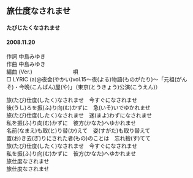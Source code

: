 ## 旅仕度なされませ
#### たびじたくなされませ
#### 2008.11.20


作詞     中島みゆき　　　　　   
作曲      中島みゆき  　　　   
編曲 (Ver.) 　　　　　　　
唄     　     
□ LYRIC (a)@夜会(やかい)vol.15～夜(よる)物語(ものがたり)～「元祖(がんそ)・今晩(こんばん)屋(や)」（東京(とうきょう)公演(こうえん)）   
   
旅(たび)仕度(したく)なされませ　今すぐになされませ   
後(うし)ろを振(ふ)り向(む)かずに　急(いそ)いでゆかれませ   
旅(たび)仕度(したく)なされませ　迷(まよ)わずになされませ   
私を振(ふ)り向(む)かずに　彼方(かなた)へゆかれませ   
名前(なまえ)も取(と)り替(か)えて　姿(すがた)も取り替えて   
置(お)き去(ぎ)りにされた者(もの)のことは　忘れ捨(す)てて   
旅(たび)仕度(したく)なされませ　今すぐになされませ   
私を振(ふ)り向(む)かずに　彼方(かなた)へゆかれませ   
旅仕度なされませ   
旅仕度なされませ   